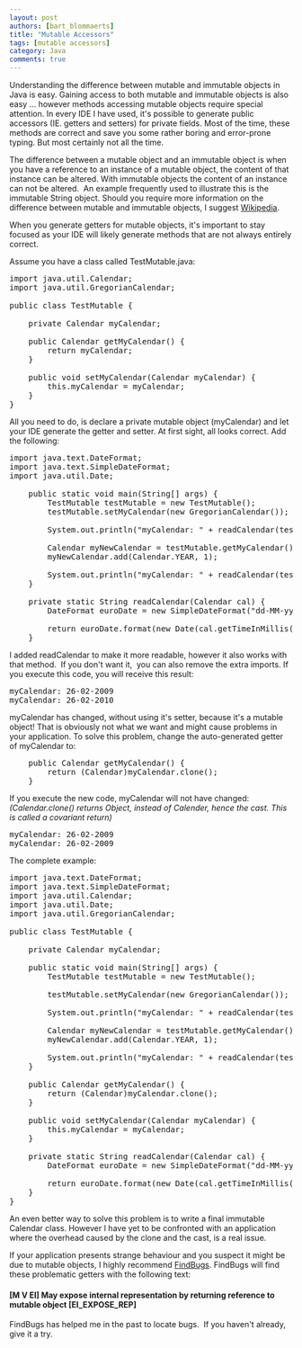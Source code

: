 ```yaml
---
layout: post
authors: [bart_blommaerts]
title: "Mutable Accessors"
tags: [mutable accessors]
category: Java
comments: true
---
```


Understanding the difference between mutable and immutable objects in Java is easy. Gaining access to both mutable and immutable objects is also easy ... however methods accessing mutable objects require special attention. In every IDE I have used, it's possible to generate public accessors (IE. getters and setters) for private fields. Most of the time, these methods are correct and save you some rather boring and error-prone typing. But most certainly not all the time.

The difference between a mutable object and an immutable object is when you have a reference to an instance of a mutable object, the content of that instance can be altered. With immutable objects the content of an instance can not be altered.  An example frequently used to illustrate this is the immutable String object. Should you require more information on the difference between mutable and immutable objects, I suggest <a title="Wikipedia" href="http://en.wikipedia.org/wiki/Immutable_object" target="_blank">Wikipedia</a>.

When you generate getters for mutable objects, it's important to stay focused as your IDE will likely generate methods that are not always entirely correct.

Assume you have a class called TestMutable.java:
<pre><span class="kwd">import</span><span class="pln"> java</span><span class="pun">.</span><span class="pln">util</span><span class="pun">.Calendar</span><span class="pun">;
import java.util.GregorianCalendar;

</span><span class="pln">public class TestMutable {

    private Calendar myCalendar;

    public Calendar getMyCalendar() {
        return myCalendar;
    }

    public void setMyCalendar(Calendar myCalendar) {
        this.myCalendar = myCalendar;
    }
}</span></pre>
All you need to do, is declare a private mutable object (myCalendar) and let your IDE generate the getter and setter. At first sight, all looks correct. Add the following:
<pre>import java.text.DateFormat;
import java.text.SimpleDateFormat;
import java.util.Date;

    public static void main(String[] args) {
        TestMutable testMutable = new TestMutable();
        testMutable.setMyCalendar(new GregorianCalendar());

        System.out.println("myCalendar: " + readCalendar(testMutable.getMyCalendar()));

        Calendar myNewCalendar = testMutable.getMyCalendar();
        myNewCalendar.add(Calendar.YEAR, 1);

        System.out.println("myCalendar: " + readCalendar(testMutable.getMyCalendar()));
    }

    private static String readCalendar(Calendar cal) {
        DateFormat euroDate = new SimpleDateFormat("dd-MM-yyyy");

        return euroDate.format(new Date(cal.getTimeInMillis()));
    }</pre>
I added readCalendar to make it more readable, however it also works with that method.  If you don't want it,  you can also remove the extra imports. If you execute this code, you will receive this result:
<pre>myCalendar: 26-02-2009
myCalendar: 26-02-2010</pre>
myCalendar has changed, without using it's setter, because it's a mutable object! That is obviously not what we want and might cause problems in your application. To solve this problem, change the auto-generated getter of myCalendar to:
<pre>    public Calendar getMyCalendar() {
        return (Calendar)myCalendar.clone();
    }</pre>
If you execute the new code, myCalendar will not have changed:
<em>(Calendar.clone() returns Object, instead of Calender, hence the cast. This is called a </em><em>covariant return)</em>
<pre>myCalendar: 26-02-2009
myCalendar: 26-02-2009</pre>
The complete example:
<pre>import java.text.DateFormat;
import java.text.SimpleDateFormat;
import java.util.Calendar;
import java.util.Date;
import java.util.GregorianCalendar;

public class TestMutable {

    private Calendar myCalendar;

    public static void main(String[] args) {
        TestMutable testMutable = new TestMutable();

        testMutable.setMyCalendar(new GregorianCalendar());

        System.out.println("myCalendar: " + readCalendar(testMutable.getMyCalendar()));

        Calendar myNewCalendar = testMutable.getMyCalendar();
        myNewCalendar.add(Calendar.YEAR, 1);

        System.out.println("myCalendar: " + readCalendar(testMutable.getMyCalendar()));
    }

    public Calendar getMyCalendar() {
        return (Calendar)myCalendar.clone();
    }

    public void setMyCalendar(Calendar myCalendar) {
        this.myCalendar = myCalendar;
    }

    private static String readCalendar(Calendar cal) {
        DateFormat euroDate = new SimpleDateFormat("dd-MM-yyyy");

        return euroDate.format(new Date(cal.getTimeInMillis()));
    }
}</pre>
An even better way to solve this problem is to write a final immutable Calendar class. However I have yet to be confronted with an application where the overhead caused by the clone and the cast, is a real issue.

If your application presents strange behaviour and you suspect it might be due to mutable objects, I highly recommend <a title="FindBugs" href="http://findbugs.sourceforge.net/" target="_blank">FindBugs</a>. FindBugs will find these problematic getters with the following text:
<h4><strong>[M V EI] May expose internal representation by returning reference to mutable  object [EI_EXPOSE_REP]</strong></h4>
<strong>
</strong>

FindBugs has helped me in the past to locate bugs.  If you haven't already, give it a try.